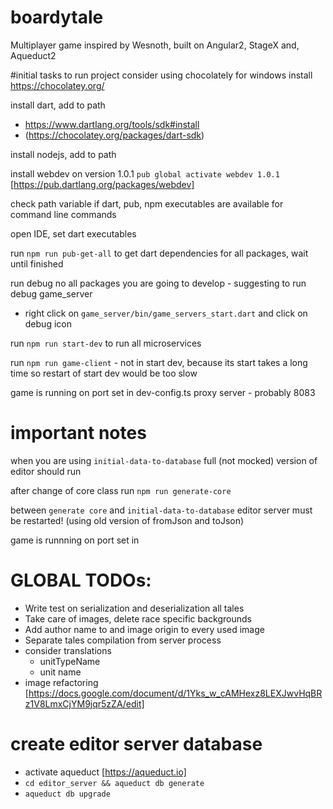 # boardytale
Multiplayer game inspired by Wesnoth, built on Angular2, StageX and, Aqueduct2

#initial tasks to run project
consider using chocolately for windows install https://chocolatey.org/

install dart, add to path 
 - https://www.dartlang.org/tools/sdk#install
 - (https://chocolatey.org/packages/dart-sdk)

install nodejs, add to path

install webdev on version 1.0.1 `pub global activate webdev 1.0.1` [https://pub.dartlang.org/packages/webdev]

check path variable if dart, pub, npm executables are available for command line commands

open IDE, set dart executables

run `npm run pub-get-all` to get dart dependencies for all packages, wait until finished

run debug no all packages you are going to develop - suggesting to run debug game_server
 - right click on `game_server/bin/game_servers_start.dart` and click on debug icon
 
run `npm run start-dev` to run all microservices

run `npm run game-client` - not in start dev, because its start takes a long time so restart of start dev would be too slow
 
game is running on port set in dev-config.ts proxy server - probably 8083

# important notes

when you are using `initial-data-to-database` full (not mocked) version of editor should run

after change of core class run `npm run generate-core`

between `generate core` and `initial-data-to-database` editor server must be restarted! (using old version of fromJson and toJson)

game is runnning on port set in 

# GLOBAL TODOs:
 - Write test on serialization and deserialization all tales
 - Take care of images, delete race specific backgrounds
 - Add author name to and image origin to every used image
 - Separate tales compilation from server process
 - consider translations
    - unitTypeName
    - unit name
 - image refactoring [https://docs.google.com/document/d/1Yks_w_cAMHexz8LEXJwvHqBRz1V8LmxCjYM9jqr5zZA/edit]

# create editor server database
 - activate aqueduct [https://aqueduct.io]
 - `cd editor_server && aqueduct db generate`
 - `aqueduct db upgrade`
